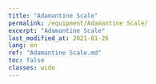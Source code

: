 ```yaml
---
title: "Adamantine Scale"
permalink: /equipment/Adamantine Scale/
excerpt: "Adamantine Scale"
last_modified_at: 2021-01-26
lang: en
ref: "Adamantine Scale.md"
toc: false
classes: wide
---
```


